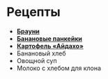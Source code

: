 # Рецепты

- [**Брауни**](brownie.md)
- [**Банановые панкейки**](banana_pancakes.md)
- [**Картофель «Айдахо»**](potatoes_idaho.md)
- Банановый хлеб
- Овощной суп
- Молоко с хлебом для клона